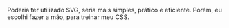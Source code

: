 Poderia ter utilizado SVG, seria mais simples, prático e eficiente. Porém, eu escolhi fazer a mão, para treinar meu CSS. 
